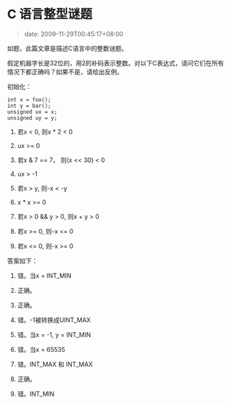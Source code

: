 # C 语言整型谜题
>date: 2009-11-29T00:45:17+08:00


如题，此篇文章是描述C语言中的整数谜题。


假定机器字长是32位的，用2的补码表示整数。对以下C表达式，请问它们在所有情况下都正确吗？如果不是，请给出反例。


初始化：



```
int x = foo();
int y = bar();
unsigned ux = x;
unsigned uy = y;
```

1. 若x < 0, 则x \* 2 < 0


2. ux >= 0


3. 若x & 7 == 7， 则(x << 30) < 0


4. ux > -1


5. 若x > y, 则-x < -y


6. x \* x >= 0


7. 若x > 0 && y > 0, 则x + y > 0


8. 若x >= 0, 则-x <= 0


9. 若x <= 0, 则-x >= 0


答案如下：



1. 错。当x = INT\_MIN


2. 正确。


3. 正确。


4. 错。-1被转换成UINT\_MAX


5. 错。当x = -1, y = INT\_MIN


6. 错。当x = 65535


7. 错。INT\_MAX 和 INT\_MAX


8. 正确。


9. 错。INT\_MIN


